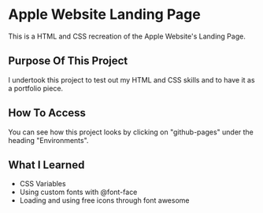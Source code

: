 # Apple Website Landing Page

This is a HTML and CSS recreation of the Apple Website's Landing Page.

## Purpose Of This Project

I undertook this project to test out my HTML and CSS skills and to have it as a portfolio piece.

## How To Access

You can see how this project looks by clicking on "github-pages" under the heading "Environments".

## What I Learned

- CSS Variables
- Using custom fonts with @font-face
- Loading and using free icons through font awesome
